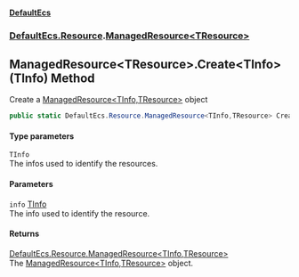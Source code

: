 #### [DefaultEcs](./index.md 'index')
### [DefaultEcs.Resource](./DefaultEcs-Resource.md 'DefaultEcs.Resource').[ManagedResource&lt;TResource&gt;](./DefaultEcs-Resource-ManagedResource-TResource-.md 'DefaultEcs.Resource.ManagedResource&lt;TResource&gt;')
## ManagedResource&lt;TResource&gt;.Create&lt;TInfo&gt;(TInfo) Method
Create a [ManagedResource&lt;TInfo,TResource&gt;](./DefaultEcs-Resource-ManagedResource-TInfo_TResource-.md 'DefaultEcs.Resource.ManagedResource&lt;TInfo,TResource&gt;') object  
```C#
public static DefaultEcs.Resource.ManagedResource<TInfo,TResource> Create<TInfo>(TInfo info);
```
#### Type parameters
<a name='DefaultEcs-Resource-ManagedResource-TResource--Create-TInfo-(TInfo)-TInfo'></a>
`TInfo`  
The infos used to identify the resources.  
  
#### Parameters
<a name='DefaultEcs-Resource-ManagedResource-TResource--Create-TInfo-(TInfo)-info'></a>
`info` [TInfo](#DefaultEcs-Resource-ManagedResource-TResource--Create-TInfo-(TInfo)-TInfo 'DefaultEcs.Resource.ManagedResource&lt;TResource&gt;.Create&lt;TInfo&gt;(TInfo).TInfo')  
The info used to identify the resource.  
  
#### Returns
[DefaultEcs.Resource.ManagedResource&lt;](./DefaultEcs-Resource-ManagedResource-TInfo_TResource-.md 'DefaultEcs.Resource.ManagedResource&lt;TInfo,TResource&gt;')[TInfo](#DefaultEcs-Resource-ManagedResource-TResource--Create-TInfo-(TInfo)-TInfo 'DefaultEcs.Resource.ManagedResource&lt;TResource&gt;.Create&lt;TInfo&gt;(TInfo).TInfo')[,](./DefaultEcs-Resource-ManagedResource-TInfo_TResource-.md 'DefaultEcs.Resource.ManagedResource&lt;TInfo,TResource&gt;')[TResource](./DefaultEcs-Resource-ManagedResource-TResource-.md#DefaultEcs-Resource-ManagedResource-TResource--TResource 'DefaultEcs.Resource.ManagedResource&lt;TResource&gt;.TResource')[&gt;](./DefaultEcs-Resource-ManagedResource-TInfo_TResource-.md 'DefaultEcs.Resource.ManagedResource&lt;TInfo,TResource&gt;')  
The [ManagedResource&lt;TInfo,TResource&gt;](./DefaultEcs-Resource-ManagedResource-TInfo_TResource-.md 'DefaultEcs.Resource.ManagedResource&lt;TInfo,TResource&gt;') object.  
